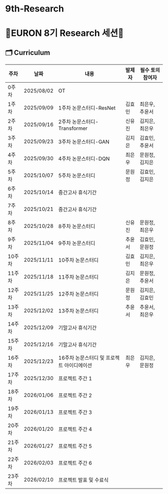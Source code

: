 # 9th-Research
# 🐥EURON 8기 Research 세션🐥

## 🗂️ Curriculum
|주차|날짜|내용|발제자|필수 토의 참여자
|---|---|---|---|---|
|0주차|2025/08/02|OT||	
|1주차|2025/09/09|1주차 논문스터디-ResNet|김효민|최은우, 추윤서|
|2주차|2025/09/16|2주차 논문스터디-Transformer|신유진|김지은, 최은우|
|3주차|2025/09/23|3주차 논문스터디-GAN|김지은|김효민, 추윤서|
|4주차|2025/09/30|4주차 논문스터디-DQN|최은우|문원정, 김지은|
|5주차|2025/10/07|5주차 논문스터디|문원정|김효민, 김지은|
|6주차|2025/10/14|중간고사 휴식기간|||
|7주차|2025/10/21|중간고사 휴식기간|||
|8주차|2025/10/28|8주차 논문스터디|신유진|문원정, 최은우|
|9주차|2025/11/04|9주차 논문스터디|추윤서|김효민, 문원정|
|10주차|2025/11/11|10주차 논문스터디|김효민|김지은, 최은우|
|11주차|2025/11/18|11주차 논문스터디|김지은|문원정, 추윤서|
|12주차|2025/11/25|12주차 논문스터디|문원정|김지은, 김효민|
|13주차|2025/12/02|13주차 논문스터디|추윤서|추윤서, 최은우|
|14주차|2025/12/09|기말고사 휴식기간|||
|15주차|2025/12/16|기말고사 휴식기간|||
|16주차|2025/12/23|16주차 논문스터디 및 프로젝트 아이디에이션|최은우|김지은, 문원정|
|17주차|2025/12/30|프로젝트 주간 1	
|18주차|2026/01/06|프로젝트 주간 2	
|19주차|2026/01/13|프로젝트 주간 3	
|20주차|2026/01/20|프로젝트 주간 4	
|21주차|2026/01/27|프로젝트 주간 5	
|22주차|2026/02/03|프로젝트 주간 6
|23주차|2026/02/10|프로젝트 발표 및 수료식|||
